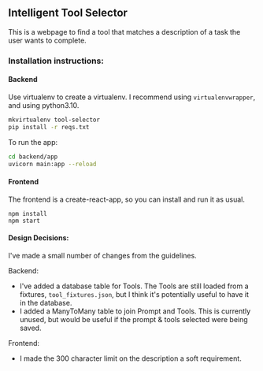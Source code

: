 
## Intelligent Tool Selector

This is a webpage to find a tool that matches a description of a task the user wants to complete.

### Installation instructions:

#### Backend

Use virtualenv to create a virtualenv. I recommend using `virtualenvwrapper`, and using python3.10.

```sh
mkvirtualenv tool-selector
pip install -r reqs.txt
```

To run the app:

```sh
cd backend/app
uvicorn main:app --reload
```

#### Frontend

The frontend is a create-react-app, so you can install and run it as usual.

```
npm install
npm start
```

#### Design Decisions:

I've made a small number of changes from the guidelines.

Backend:
- I've added a database table for Tools. The Tools are still loaded from a fixtures, `tool_fixtures.json`, but I think it's potentially useful to have it in the database.
- I added a ManyToMany table to join Prompt and Tools. This is currently unused, but would be useful if the prompt & tools selected were being saved.

Frontend:
- I made the 300 character limit on the description a soft requirement.
